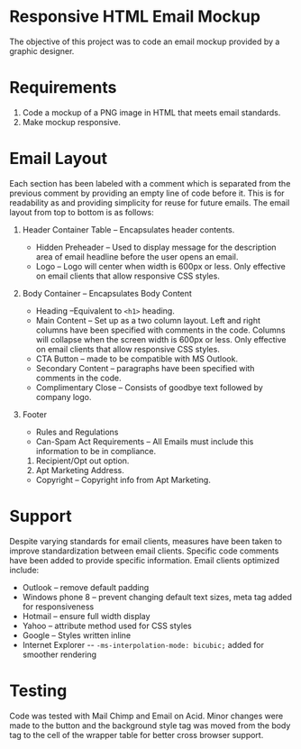 # Responsive HTML Email Mockup

The objective of this project was to code an email mockup provided by a graphic designer.

# Requirements

1.	Code a mockup of a PNG image in HTML that meets email standards.
2.	Make mockup responsive.

# Email Layout

Each section has been labeled with a comment which is separated from the previous comment by providing an empty line of code before it. This is for readability as and providing simplicity for reuse for future emails. The email layout from top to bottom is as follows:

1.	Header Container Table – Encapsulates header contents.
    *	Hidden Preheader – Used to display message for the description area of email headline before the user opens an email.
    *	Logo – Logo will center when width is 600px or less. Only effective on email clients that allow responsive CSS styles.

2.	Body Container – Encapsulates Body Content
    *	Heading –Equivalent to `<h1>` heading.
    * 	Main Content – Set up as a two column layout. Left and right columns have been specified with comments in the code. Columns will collapse when the screen width is 600px or less. Only effective on email clients that allow responsive CSS styles.
    *	CTA Button – made to be compatible with MS Outlook.
    *	Secondary Content – paragraphs have been specified with comments in the code.
    *	Complimentary Close – Consists of goodbye text followed by company logo.

3.	Footer
    *	Rules and Regulations
    *	Can-Spam Act Requirements – All Emails must include this information to be in compliance.
       1.	Recipient/Opt out option.
       2.	Apt Marketing Address.
    *	Copyright – Copyright info from Apt Marketing.

# Support

Despite varying standards for email clients, measures have been taken to improve standardization between email clients. Specific code comments have been added to provide specific information. Email clients optimized include:

*	Outlook – remove default padding
*	Windows phone 8 – prevent changing default text sizes, meta tag added for responsiveness
*	Hotmail – ensure full width display
*	Yahoo – attribute method used for CSS styles
*	Google – Styles written inline
*	Internet Explorer -- `-ms-interpolation-mode: bicubic;` added for smoother rendering

# Testing

Code was tested with Mail Chimp and Email on Acid. Minor changes were made to the button and the background style tag was moved from the body tag to the cell of the wrapper table for better cross browser support.